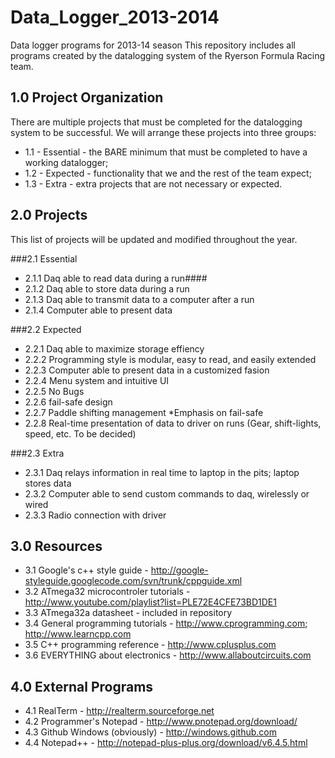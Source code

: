Data_Logger_2013-2014
=====================

Data logger programs for 2013-14 season
This repository includes all programs created by the datalogging system of the Ryerson Formula Racing team.

1.0 Project Organization
------------------------

There are multiple projects that must be completed for the datalogging system to be successful. We will arrange these projects into three groups:

- 1.1 - Essential - the BARE minimum that must be completed to have a working datalogger;
- 1.2 - Expected  - functionality that we and the rest of the team expect;
- 1.3 - Extra     - extra projects that are not necessary or expected.

2.0 Projects
------------

This list of projects will be updated and modified throughout the year.

###2.1 Essential
  - 2.1.1 Daq able to read data during a run####
  - 2.1.2 Daq able to store data during a run
  - 2.1.3 Daq able to transmit data to a computer after a run
  - 2.1.4 Computer able to present data

###2.2 Expected
  - 2.2.1 Daq able to maximize storage effiency
  - 2.2.2 Programming style is modular, easy to read, and easily extended
  - 2.2.3 Computer able to present data in a customized fasion
  - 2.2.4 Menu system and intuitive UI
  - 2.2.5 No Bugs
  - 2.2.6 fail-safe design
  - 2.2.7 Paddle shifting management *Emphasis on fail-safe
  - 2.2.8 Real-time presentation of data to driver on runs (Gear, shift-lights, speed, etc. To be decided)

###2.3 Extra
  - 2.3.1 Daq relays information in real time to laptop in the pits; laptop stores data
  - 2.3.2 Computer able to send custom commands to daq, wirelessly or wired
  - 2.3.3 Radio connection with driver

3.0 Resources
-------------

- 3.1 Google's c++ style guide - http://google-styleguide.googlecode.com/svn/trunk/cppguide.xml
- 3.2 ATmega32 microcontroler tutorials - http://www.youtube.com/playlist?list=PLE72E4CFE73BD1DE1
- 3.3 ATmega32a datasheet - included in repository
- 3.4 General programming tutorials - http://www.cprogramming.com; http://www.learncpp.com
- 3.5 C++ programming reference - http://www.cplusplus.com
- 3.6 EVERYTHING about electronics - http://www.allaboutcircuits.com

4.0 External Programs
---------------------

- 4.1 RealTerm - http://realterm.sourceforge.net
- 4.2 Programmer's Notepad - http://www.pnotepad.org/download/
- 4.3 Github Windows (obviously) - http://windows.github.com
- 4.4 Notepad++ - http://notepad-plus-plus.org/download/v6.4.5.html
